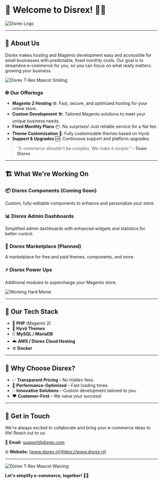 # 🚀 **Welcome to Disrex! 🦖✨**

<picture>
  <source srcset="https://files.disrex.nl/logos/logo-w.png" media="(prefers-color-scheme: dark)">
  <img src="https://files.disrex.nl/logos/logo-b.png" alt="Disrex Logo">
</picture>

---

## 🏢 **About Us**

Disrex makes hosting and Magento development easy and accessible for small businesses with predictable, fixed monthly costs. Our goal is to streamline e-commerce for you, so you can focus on what really matters: growing your business.

![Disrex T-Rex Mascot Smiling](https://files.disrex.nl/disrex-smiling.gif?t=675653425)

### 🌐 **Our Offerings**

- **Magento 2 Hosting** ⚙️: Fast, secure, and optimized hosting for your online store.
- **Custom Development** 🛠️: Tailored Magento solutions to meet your unique business needs.
- **Fixed Monthly Plans** 📦: No surprises! Just reliable service for a flat fee.
- **Theme Customization** 🎨: Fully customizable themes based on Hyvä.
- **Support & Upgrades** 🆙: Continuous support and platform upgrades.

> "E-commerce shouldn't be complex. We make it simple." – **Team Disrex**

---

## 🏗️ **What We're Working On**

### 📦 **Disrex Components** (Coming Soon)
Custom, fully-editable components to enhance and personalize your store.

### 📊 **Disrex Admin Dashboards**
Simplified admin dashboards with enhanced widgets and statistics for better control.

### 🛒 **Disrex Marketplace** (Planned)
A marketplace for free and paid themes, components, and more.

### ⚡ **Disrex Power Ups**
Additional modules to supercharge your Magento store.

![Working Hard Meme](https://files.disrex.nl/working.gif?t=672693425)

---

## 🧩 **Our Tech Stack**

- 🐘 **PHP** (Magento 2)
- 🎨 **Hyvä Themes**
- 🗄️ **MySQL / MariaDB**
- ☁️ **AWS / Disrex Cloud Hosting**
- ⚙️ **Docker**

---

## 🦖 **Why Choose Disrex?**

- ✅ **Transparent Pricing** – No hidden fees.
- 🚀 **Performance-Optimized** – Fast loading times.
- 💡 **Innovative Solutions** – Custom development tailored to you.
- ❤️ **Customer-First** – We value your success!

---

## 📢 **Get in Touch**

We're always excited to collaborate and bring your e-commerce ideas to life! Reach out to us:

📧 **Email:** [support@disrex.com](mailto:support@disrex.com)

🌐 **Website:** [www.disrex.nl](https://www.disrex.nl)

---

![Disrex T-Rex Mascot Waiving](https://www.disrex.nl/disrex-character.gif?t=572693425)

**Let's simplify e-commerce, together!** 🚀🦖
